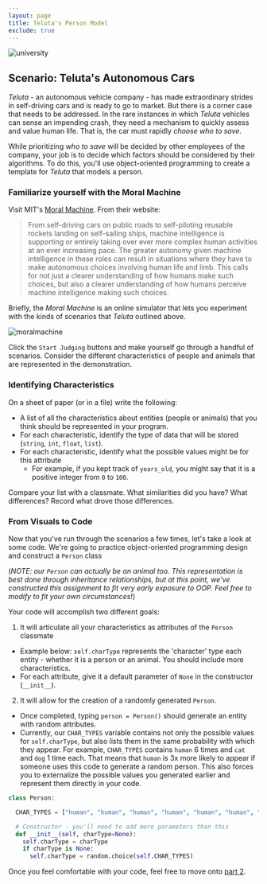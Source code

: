 ```yaml
---
layout: page
title: Teluta's Person Model
exclude: true
---
```

![university](img/people.jpg)

## Scenario: Teluta's Autonomous Cars
_Teluta_ - an autonomous vehicle company - has made extraordinary strides in self-driving cars and is ready to go to market. But there is a corner case that needs to be addressed. In the rare instances in which _Teluta_ vehicles can sense an impending crash, they need a mechanism to quickly assess and value human life. That is, the car must rapidly _choose who to save_.

While prioritizing _who to save_ will be decided by other employees of the company, your job is to decide which factors should be considered by their algorithms. To do this, you'll use object-oriented programming to create a template for _Teluta_ that models a person.

### Familiarize yourself with the Moral Machine
Visit MIT's [Moral Machine](http://moralmachine.mit.edu/). From their website:

> From self-driving cars on public roads to self-piloting reusable rockets landing on self-sailing ships, machine intelligence is supporting or entirely taking over ever more complex human activities at an ever increasing pace. The greater autonomy given machine intelligence in these roles can result in situations where they have to make autonomous choices involving human life and limb. This calls for not just a clearer understanding of how humans make such choices, but also a clearer understanding of how humans perceive machine intelligence making such choices.

Briefly, the _Moral Machine_ is an online simulator that lets you experiment with the kinds of scenarios that _Teluta_ outlined above.

![moralmachine](img/moralmachine.png)

Click the `Start Judging` buttons and make yourself go through a handful of scenarios. Consider the different characteristics of people and animals that are represented in the demonstration.

### Identifying Characteristics
On a sheet of paper (or in a file) write the following:
- A list of all the characteristics about entities (people or animals) that you think should be represented in your program.
- For each characteristic, identify the type of data that will be stored (`string`, `int`, `float`, `list`).
- For each characteristic, identify what the possible values might be for this attribute
  - For example, if you kept track of `years_old`, you might say that it is a positive integer from `0` to `100`.

Compare your list with a classmate. What similarities did you have? What differences? Record what drove those differences.

### From Visuals to Code

Now that you've run through the scenarios a few times, let's take a look at some code. We're going to practice object-oriented programming design and construct a `Person` class

(_NOTE: our `Person` can actually be an animal too. This representation is best done through inheritance relationships, but at this point, we've constructed this assignment to fit very early exposure to OOP. Feel free to modify to fit your own circumstances!_)

Your code will accomplish two different goals:  
1. It will articulate all your characteristics as attributes of the `Person` classmate
  - Example below: `self.charType` represents the 'character' type each entity - whether it is a person or an animal. You should include more characteristics.
  - For each attribute, give it a default parameter of `None` in the constructor (`__init__`).
2. It will allow for the creation of a randomly generated `Person`.
  - Once completed, typing `person = Person()` should generate an entity with random attributes.
  - Currently, our `CHAR_TYPES` variable contains not only the possible values for `self.charType`, but also lists them in the same probability with which they appear. For example, `CHAR_TYPES` contains `human` 6 times and `cat` and `dog` 1 time each. That means that `human` is 3x more likely to appear if someone uses this code to generate a random person. This also forces you to externalize the possible values you generated earlier and represent them directly in your code.

```python
class Person:

  CHAR_TYPES = ["human", "human", "human", "human", "human", "human", "dog", "cat"]

  # Constructor - you'll need to add more parameters than this
  def __init__(self, charType=None):
    self.charType = charType
    if charType is None:
      self.charType = random.choice(self.CHAR_TYPES)
```

Once you feel comfortable with your code, feel free to move onto [part 2](../stories).
